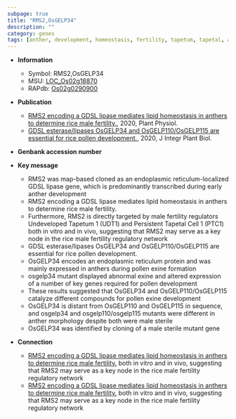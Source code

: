```yaml
---
subpage: true
title: "RMS2,OsGELP34"
description: ""
category: genes
tags: [anther, development, homeostasis, fertility, tapetum, tapetal, anther development, node, pollen, sterile, pollen development, pollen exine formation]
---
```


* **Information**  
    + Symbol: RMS2,OsGELP34  
    + MSU: [LOC_Os02g18870](http://rice.plantbiology.msu.edu/cgi-bin/ORF_infopage.cgi?orf=LOC_Os02g18870)  
    + RAPdb: [Os02g0290900](http://rapdb.dna.affrc.go.jp/viewer/gbrowse_details/irgsp1?name=Os02g0290900)  

* **Publication**  
    + [RMS2 encoding a GDSL lipase mediates lipid homeostasis in anthers to determine rice male fertility.](http://www.ncbi.nlm.nih.gov/pubmed?term=RMS2+encoding+a+GDSL+lipase+mediates+lipid+homeostasis+in+anthers+to+determine+rice+male+fertility.%5BTitle%5D), 2020, Plant Physiol.
    + [GDSL esterase/lipases OsGELP34 and OsGELP110/OsGELP115 are essential for rice pollen development.](http://www.ncbi.nlm.nih.gov/pubmed?term=GDSL+esterase/lipases+OsGELP34+and+OsGELP110/OsGELP115+are+essential+for+rice+pollen+development.%5BTitle%5D), 2020, J Integr Plant Biol.

* **Genbank accession number**  

* **Key message**  
    + RMS2 was map-based cloned as an endoplasmic reticulum-localized GDSL lipase gene, which is predominantly transcribed during early anther development
    + RMS2 encoding a GDSL lipase mediates lipid homeostasis in anthers to determine rice male fertility.
    + Furthermore, RMS2 is directly targeted by male fertility regulators Undeveloped Tapetum 1 (UDT1) and Persistent Tapetal Cell 1 (PTC1) both in vitro and in vivo, suggesting that RMS2 may serve as a key node in the rice male fertility regulatory network
    + GDSL esterase/lipases OsGELP34 and OsGELP110/OsGELP115 are essential for rice pollen development.
    + OsGELP34 encodes an endoplasmic reticulum protein and was mainly expressed in anthers during pollen exine formation
    + osgelp34 mutant displayed abnormal exine and altered expression of a number of key genes required for pollen development
    + These results suggested that OsGELP34 and OsGELP110/OsGELP115 catalyze different compounds for pollen exine development
    + OsGELP34 is distant from OsGELP110 and OsGELP115 in sequence, and osgelp34 and osgelp110/osgelp115 mutants were different in anther morphology despite both were male sterile
    + OsGELP34 was identified by cloning of a male sterile mutant gene

* **Connection**  
    + [RMS2 encoding a GDSL lipase mediates lipid homeostasis in anthers to determine rice male fertility.](PTC1) both in vitro and in vivo, suggesting that RMS2 may serve as a key node in the rice male fertility regulatory network
    + [RMS2 encoding a GDSL lipase mediates lipid homeostasis in anthers to determine rice male fertility.](PTC1) both in vitro and in vivo, suggesting that RMS2 may serve as a key node in the rice male fertility regulatory network




